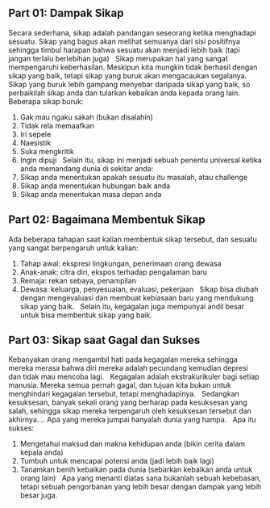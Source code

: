 ## Part 01: Dampak Sikap

Secara sederhana, sikap adalah pandangan seseorang ketika menghadapi sesuatu. Sikap yang bagus akan melihat semuanya dari sisi positifnya sehingga timbul harapan bahwa sesuatu akan menjadi lebih baik (tapi jangan terlalu berlebihan juga)
 
Sikap merupakan hal yang sangat mempengaruhi keberhasilan. Meskipun kita mungkin tidak berhasil dengan sikap yang baik, tetapi sikap yang buruk akan mengacaukan segalanya.
 
Sikap yang buruk lebih gampang menyebar daripada sikap yang baik, so perbaikilah sikap anda dan tularkan kebaikan anda kepada orang lain.
 
Beberapa sikap buruk:
1. Gak mau ngaku sakah (bukan disalahin)
2. Tidak rela memaafkan
3. Iri sepele
4. Naesistik
5. Suka mengkritik
6. Ingin dipuji
 
Selain itu, sikap ini menjadi sebuah penentu universal ketika anda memandang dunia di sekitar anda:
1. Sikap anda menentukan apakah sesuatu itu masalah, atau challenge
2. Sikap anda menentukan hubungan baik anda
3. Sikap anda menentukan masa depan anda
	 
## Part 02: Bagaimana Membentuk Sikap

Ada beberapa tahapan saat kalian membentuk sikap tersebut, dan sesuatu yang sangat berpengaruh untuk kalian:
1. Tahap awal: ekspresi lingkungan, penerimaan orang dewasa
2. Anak-anak: citra diri, ekspos terhadap pengalaman baru
3. Remaja: rekan sebaya, penampilan
4. Dewasa: keluarga, penyesuaian, evaluasi, pekerjaan
 
Sikap bisa diubah dengan mengevaluasi dan membuat kebiasaan baru yang mendukung sikap yang baik.
 
Selain itu, kegagalan juga mempunyai andil besar untuk bisa membentuk sikap yang baik.
 
## Part 03: Sikap saat Gagal dan Sukses

Kebanyakan orang mengambil hati pada kegagalan mereka sehingga mereka merasa bahwa diri mereka adalah pecundang kemudian depresi dan tidak mau mencoba lagi.
 
Kegagalan adalah ekstrakurikuler bagi setiap manusia. Mereka semua pernah gagal, dan tujuan kita bukan untuk menghindari kegagalan tersebut, tetapi menghadapinya.
 
Sedangkan kesuksesan, banyak sekali orang yang berharap pada kesuksesan yang salah, sehingga sikap mereka terpengaruh oleh kesuksesan tersebut dan akhirnya…. Apa yang mereka jumpai hanyalah dunia yang hampa.
 
Apa itu sukses:
1. Mengetahui maksud dan makna kehidupan anda (bikin cerita dalam kepala anda)
2. Tumbuh untuk mencapai potensi anda (jadi lebih baik lagi)
3. Tanamkan benih kebaikan pada dunia (sebarkan kebaikan anda untuk orang lain)
 
Apa yang menanti diatas sana bukanlah sebuah kebebasan, tetapi sebuah pengorbanan yang lebih besar dengan dampak yang lebih besar juga.